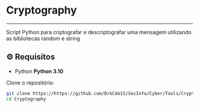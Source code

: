 # Cryptography
---
Script Python para criptografar e descriptografar uma mensagem utilizando as bibliotecas random e string

## ⚙️ Requisitos

- Python **Python 3.10** 

Clone o repositório:
```bash
git clone https://https://github.com/DrkCde15/SecInfo/Cyber/Tools/Cryptography.git
cd Cryptography
